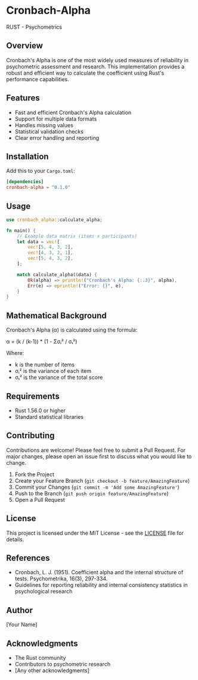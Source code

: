 # Cronbach-Alpha

 RUST - Psychometrics

## Overview

Cronbach's Alpha is one of the most widely used measures of reliability in psychometric assessment and research. This implementation provides a robust and efficient way to calculate the coefficient using Rust's performance capabilities.

## Features

- Fast and efficient Cronbach's Alpha calculation
- Support for multiple data formats
- Handles missing values
- Statistical validation checks
- Clear error handling and reporting

## Installation

Add this to your `Cargo.toml`:

```toml
[dependencies]
cronbach-alpha = "0.1.0"
```

## Usage

```rust
use cronbach_alpha::calculate_alpha;

fn main() {
    // Example data matrix (items x participants)
    let data = vec![
        vec![5, 4, 3, 2],
        vec![4, 3, 2, 1],
        vec![5, 4, 3, 2],
    ];

    match calculate_alpha(&data) {
        Ok(alpha) => println!("Cronbach's Alpha: {:.3}", alpha),
        Err(e) => eprintln!("Error: {}", e),
    }
}
```

## Mathematical Background

Cronbach's Alpha (α) is calculated using the formula:

α = (k / (k-1)) * (1 - Σσᵢ² / σₜ²)

Where:

- k is the number of items
- σᵢ² is the variance of each item
- σₜ² is the variance of the total score

## Requirements

- Rust 1.56.0 or higher
- Standard statistical libraries

## Contributing

Contributions are welcome! Please feel free to submit a Pull Request. For major changes, please open an issue first to discuss what you would like to change.

1. Fork the Project
2. Create your Feature Branch (`git checkout -b feature/AmazingFeature`)
3. Commit your Changes (`git commit -m 'Add some AmazingFeature'`)
4. Push to the Branch (`git push origin feature/AmazingFeature`)
5. Open a Pull Request

## License

This project is licensed under the MIT License - see the [LICENSE](LICENSE) file for details.

## References

- Cronbach, L. J. (1951). Coefficient alpha and the internal structure of tests. Psychometrika, 16(3), 297-334.
- Guidelines for reporting reliability and internal consistency statistics in psychological research

## Author

[Your Name]

## Acknowledgments

- The Rust community
- Contributors to psychometric research
- [Any other acknowledgments]
